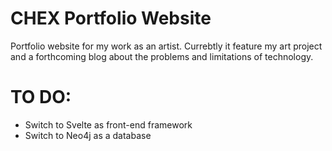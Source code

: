 # CHEX Portfolio Website
Portfolio website for my work as an artist. Currebtly it feature my art project and a forthcoming blog about the problems and limitations of technology.
# TO DO:
* Switch to Svelte as front-end framework
* Switch to Neo4j as a database
